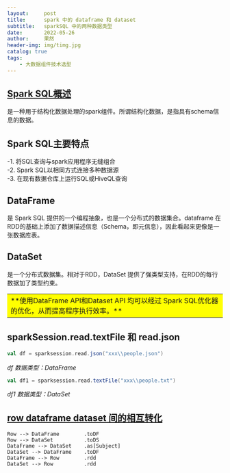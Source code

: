 ```yaml
---
layout:     post
title:      spark 中的 dataframe 和 dataset 
subtitle:   sparkSQL 中的两种数据类型  
date:       2022-05-26
author:     果然
header-img: img/timg.jpg
catalog: true
tags:
    - 大数据组件技术选型
---  
```

## [Spark SQL概述](https://blog.csdn.net/howard2005/article/details/124341503)     
是一种用于结构化数据处理的spark组件。所谓结构化数据，是指具有schema信息的数据。  
## Spark SQL主要特点  
-1. 将SQL查询与spark应用程序无缝组合  
-2. Spark SQL以相同方式连接多种数据源  
-3. 在现有数据仓库上运行SQL或HiveQL查询  
## DataFrame  
是 Spark SQL 提供的一个编程抽象，也是一个分布式的数据集合。dataframe 在RDD的基础上添加了数据描述信息（Schema，即元信息），因此看起来更像是一张数据库表。  
## DataSet  
是一个分布式数据集。相对于RDD，DataSet 提供了强类型支持，在RDD的每行数据加了类型约束。  

<table><tr><td bgcolor=yellow>**使用DataFrame API和Dataset API 均可以经过 Spark SQL优化器的优化，从而提高程序执行效率。**</td></tr></table>  

## sparkSession.read.textFile 和 read.json  

```scala
val df = sparksession.read.json("xxx\\people.json")
```  
*df 数据类型：DataFrame*   


```scala
val df1 = sparksession.read.textFile("xxx\\people.txt")
```
*df1 数据类型：DataSet*   

## [row dataframe dataset 间的相互转化](https://blog.csdn.net/qq_42456324/article/details/124587709)  

```
Row --> DataFrame        .toDF
Row --> DataSet          .toDS
DataFrame --> DataSet    .as[Subject]
DataSet --> DataFrame    .toDF
DataFrame --> Row        .rdd
DataSet --> Row          .rdd
```  












  
  



 